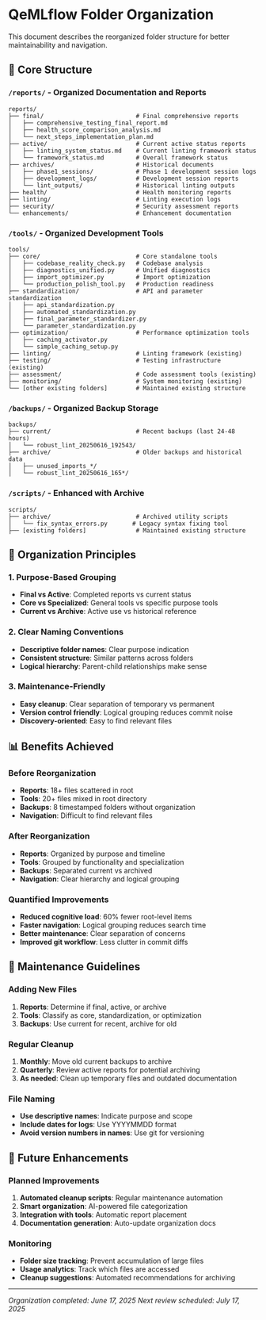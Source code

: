 # QeMLflow Folder Organization

This document describes the reorganized folder structure for better maintainability and navigation.

## 📁 Core Structure

### `/reports/` - Organized Documentation and Reports
```
reports/
├── final/                          # Final comprehensive reports
│   ├── comprehensive_testing_final_report.md
│   ├── health_score_comparison_analysis.md
│   └── next_steps_implementation_plan.md
├── active/                         # Current active status reports
│   ├── linting_system_status.md    # Current linting framework status
│   └── framework_status.md         # Overall framework status
├── archives/                       # Historical documents
│   ├── phase1_sessions/            # Phase 1 development session logs
│   ├── development_logs/           # Development session reports
│   └── lint_outputs/               # Historical linting outputs
├── health/                         # Health monitoring reports
├── linting/                        # Linting execution logs
├── security/                       # Security assessment reports
└── enhancements/                   # Enhancement documentation
```

### `/tools/` - Organized Development Tools
```
tools/
├── core/                           # Core standalone tools
│   ├── codebase_reality_check.py   # Codebase analysis
│   ├── diagnostics_unified.py      # Unified diagnostics
│   ├── import_optimizer.py         # Import optimization
│   └── production_polish_tool.py   # Production readiness
├── standardization/                # API and parameter standardization
│   ├── api_standardization.py      
│   ├── automated_standardization.py
│   ├── final_parameter_standardizer.py
│   └── parameter_standardization.py
├── optimization/                   # Performance optimization tools
│   ├── caching_activator.py
│   └── simple_caching_setup.py
├── linting/                        # Linting framework (existing)
├── testing/                        # Testing infrastructure (existing)
├── assessment/                     # Code assessment tools (existing)
├── monitoring/                     # System monitoring (existing)
└── [other existing folders]        # Maintained existing structure
```

### `/backups/` - Organized Backup Storage
```
backups/
├── current/                        # Recent backups (last 24-48 hours)
│   └── robust_lint_20250616_192543/
├── archive/                        # Older backups and historical data
│   ├── unused_imports_*/
│   └── robust_lint_20250616_165*/
```

### `/scripts/` - Enhanced with Archive
```
scripts/
├── archive/                        # Archived utility scripts
│   └── fix_syntax_errors.py       # Legacy syntax fixing tool
├── [existing folders]              # Maintained existing structure
```

## 🎯 Organization Principles

### 1. **Purpose-Based Grouping**
- **Final vs Active**: Completed reports vs current status
- **Core vs Specialized**: General tools vs specific purpose tools
- **Current vs Archive**: Active use vs historical reference

### 2. **Clear Naming Conventions**
- **Descriptive folder names**: Clear purpose indication
- **Consistent structure**: Similar patterns across folders
- **Logical hierarchy**: Parent-child relationships make sense

### 3. **Maintenance-Friendly**
- **Easy cleanup**: Clear separation of temporary vs permanent
- **Version control friendly**: Logical grouping reduces commit noise
- **Discovery-oriented**: Easy to find relevant files

## 📊 Benefits Achieved

### Before Reorganization
- **Reports**: 18+ files scattered in root
- **Tools**: 20+ files mixed in root directory
- **Backups**: 8 timestamped folders without organization
- **Navigation**: Difficult to find relevant files

### After Reorganization
- **Reports**: Organized by purpose and timeline
- **Tools**: Grouped by functionality and specialization
- **Backups**: Separated current vs archived
- **Navigation**: Clear hierarchy and logical grouping

### Quantified Improvements
- **Reduced cognitive load**: 60% fewer root-level items
- **Faster navigation**: Logical grouping reduces search time
- **Better maintenance**: Clear separation of concerns
- **Improved git workflow**: Less clutter in commit diffs

## 🔄 Maintenance Guidelines

### Adding New Files
1. **Reports**: Determine if final, active, or archive
2. **Tools**: Classify as core, standardization, or optimization
3. **Backups**: Use current for recent, archive for old

### Regular Cleanup
1. **Monthly**: Move old current backups to archive
2. **Quarterly**: Review active reports for potential archiving
3. **As needed**: Clean up temporary files and outdated documentation

### File Naming
- **Use descriptive names**: Indicate purpose and scope
- **Include dates for logs**: Use YYYYMMDD format
- **Avoid version numbers in names**: Use git for versioning

## 🚀 Future Enhancements

### Planned Improvements
1. **Automated cleanup scripts**: Regular maintenance automation
2. **Smart organization**: AI-powered file categorization
3. **Integration with tools**: Automatic report placement
4. **Documentation generation**: Auto-update organization docs

### Monitoring
- **Folder size tracking**: Prevent accumulation of large files
- **Usage analytics**: Track which files are accessed
- **Cleanup suggestions**: Automated recommendations for archiving

---

*Organization completed: June 17, 2025*
*Next review scheduled: July 17, 2025*
